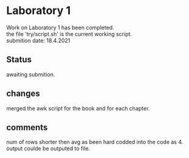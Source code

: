 # Laboratory 1
Work on Laboratory 1 has been completed.<br/>
the file 'try/script.sh' is the current working script.<br/>
submition date: 18.4.2021

## Status
awaiting submition.
 
## changes
merged the awk script for the book and for each chapter.

## comments
num of rows shorter then avg as been hard codded into the code as 4.<br/>
output coulde be outputed to file.
